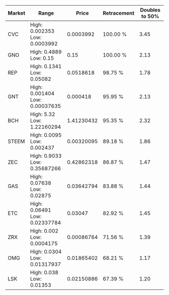 | Market | Range | Price| Retracement | Doubles to 50% |
| --- | --- | --- | --- | --- |
| CVC | High: 0.002353<br />Low: 0.0003992 | 0.0003992 | 100.00 % | 3.45 |
| GNO | High: 0.4889<br />Low: 0.15 | 0.15 | 100.00 % | 2.13 |
| REP | High: 0.1341<br />Low: 0.05082 | 0.0518618 | 98.75 % | 1.78 |
| GNT | High: 0.001404<br />Low: 0.00037635 | 0.000418 | 95.95 % | 2.13 |
| BCH | High: 5.32<br />Low: 1.22160294 | 1.41230432 | 95.35 % | 2.32 |
| STEEM | High: 0.0095<br />Low: 0.002437 | 0.00320095 | 89.18 % | 1.86 |
| ZEC | High: 0.9033<br />Low: 0.35687266 | 0.42862318 | 86.87 % | 1.47 |
| GAS | High: 0.07638<br />Low: 0.02875 | 0.03642794 | 83.88 % | 1.44 |
| ETC | High: 0.06491<br />Low: 0.02337784 | 0.03047 | 82.92 % | 1.45 |
| ZRX | High: 0.002<br />Low: 0.0004175 | 0.00086764 | 71.56 % | 1.39 |
| OMG | High: 0.0304<br />Low: 0.01317937 | 0.01865402 | 68.21 % | 1.17 |
| LSK | High: 0.038<br />Low: 0.01353 | 0.02150886 | 67.39 % | 1.20 |
